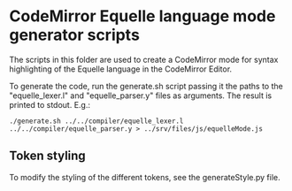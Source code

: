 CodeMirror Equelle language mode generator scripts
==================================================

The scripts in this folder are used to create a CodeMirror mode for syntax highlighting of the Equelle language in the CodeMirror Editor.

To generate the code, run the generate.sh script passing it the paths to the "equelle\_lexer.l" and "equelle\_parser.y" files as arguments.
The result is printed to stdout. E.g.:

    ./generate.sh ../../compiler/equelle_lexer.l ../../compiler/equelle_parser.y > ../srv/files/js/equelleMode.js


Token styling
-------------
To modify the styling of the different tokens, see the generateStyle.py file.
